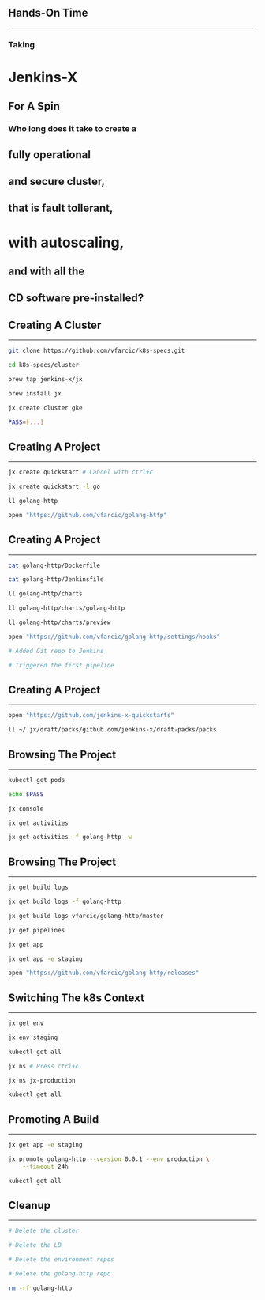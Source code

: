 ## Hands-On Time

---

### Taking
# Jenkins-X
## For A Spin


<!-- .slide: data-background="../img/background/why.jpg" -->
### Who long does it take to create a
## fully operational 
## and secure cluster,
## that is fault tollerant,
# with autoscaling,
## and with all the
## CD software pre-installed?


## Creating A Cluster

---

```bash
git clone https://github.com/vfarcic/k8s-specs.git

cd k8s-specs/cluster

brew tap jenkins-x/jx

brew install jx

jx create cluster gke

PASS=[...]
```


## Creating A Project

---

```bash
jx create quickstart # Cancel with ctrl+c

jx create quickstart -l go

ll golang-http

open "https://github.com/vfarcic/golang-http"
```


## Creating A Project

---

```bash
cat golang-http/Dockerfile

cat golang-http/Jenkinsfile

ll golang-http/charts

ll golang-http/charts/golang-http

ll golang-http/charts/preview

open "https://github.com/vfarcic/golang-http/settings/hooks"

# Added Git repo to Jenkins

# Triggered the first pipeline
```


## Creating A Project

---

```bash
open "https://github.com/jenkins-x-quickstarts"

ll ~/.jx/draft/packs/github.com/jenkins-x/draft-packs/packs
```


## Browsing The Project

---

```bash
kubectl get pods

echo $PASS

jx console

jx get activities

jx get activities -f golang-http -w
```


## Browsing The Project

---

```bash
jx get build logs

jx get build logs -f golang-http

jx get build logs vfarcic/golang-http/master

jx get pipelines

jx get app

jx get app -e staging

open "https://github.com/vfarcic/golang-http/releases"
```


## Switching The k8s Context

---

```bash
jx get env

jx env staging

kubectl get all

jx ns # Press ctrl+c

jx ns jx-production

kubectl get all
```


## Promoting A Build

---

```bash
jx get app -e staging

jx promote golang-http --version 0.0.1 --env production \
    --timeout 24h

kubectl get all
```


## Cleanup

---

```bash
# Delete the cluster

# Delete the LB

# Delete the environment repos

# Delete the golang-http repo

rm -rf golang-http
```